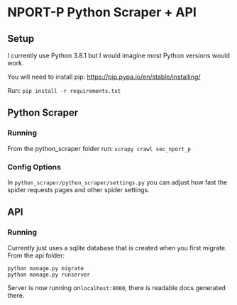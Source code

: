 # NPORT-P Python Scraper + API

## Setup

I currently use Python 3.8.1 but I would imagine most Python versions would work.

You will need to install pip: https://pip.pypa.io/en/stable/installing/

Run: `pip install -r requirements.txt`

## Python Scraper 

### Running

From the python_scraper folder run: `scrapy crawl sec_nport_p`

### Config Options

In `python_scraper/python_scraper/settings.py` you can adjust how fast the spider requests pages and other spider
settings.

## API

### Running

Currently just uses a sqlite database that is created when you first migrate. From the api folder:

```
python manage.py migrate
python manage.py runserver
```

Server is now running on`localhost:8000`, there is readable docs generated there.
